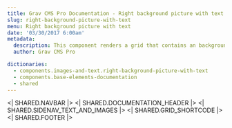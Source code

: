 ```yaml
---
title: Grav CMS Pro Documentation - Right background picture with text
slug: right-background-picture-with-text
menu: Right background picture with text
date: '03/30/2017 6:00am'
metadata:
  description: This component renders a grid that contains an background picture placed on the right and a description text on the left
  author: Grav CMS Pro

dictionaries:
  - components.images-and-text.right-background-picture-with-text
  - components.base-elements-documentation
  - shared
---
```


<| SHARED.NAVBAR |>
<| SHARED.DOCUMENTATION_HEADER |>
<| SHARED.SIDENAV_TEXT_AND_IMAGES |>
<| SHARED.GRID_SHORTCODE |>
<| SHARED.FOOTER |>

